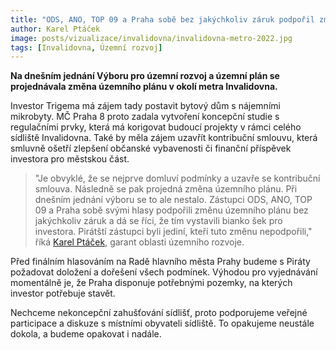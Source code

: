 ```yaml
---
title: "ODS, ANO, TOP 09 a Praha sobě bez jakýchkoliv záruk podpořil změnu územního plánu sídliště Invalidovna. Piráti byli proti!"
author: Karel Ptáček
image: posts/vizualizace/invalidovna/invalidovna-metro-2022.jpg
tags: [Invalidovna, Územní rozvoj]
---
```


**Na dnešním jednání Výboru pro územní rozvoj a územní plán se projednávala změna územního plánu v okolí metra Invalidovna.**

Investor Trigema má zájem tady postavit bytový dům s nájemními mikrobyty. MČ Praha 8 proto zadala vytvoření koncepční studie s regulačními prvky, která má korigovat budoucí projekty v rámci celého sídliště Invalidovna. Také by měla zájem uzavřít kontribuční smlouvu, která smluvně ošetří zlepšení občanské vybavenosti či finanční příspěvek investora pro městskou část.

>"Je obvyklé, že se nejprve domluví podmínky a uzavře se kontribuční smlouva. Následně se pak projedná změna územního plánu. Při dnešním jednání výboru se to ale nestalo. Zástupci ODS, ANO, TOP 09 a Praha sobě svými hlasy podpořili změnu územního plánu bez jakýchkoliv záruk a dá se říci, že tím vystavili bianko šek pro investora. Pirátští zástupci byli jediní, kteří tuto změnu nepodpořili," říká [Karel Ptáček](http://praha8.pirati.cz/lide/karel-ptacek.html), garant oblasti územního rozvoje.

Před finálním hlasováním na Radě hlavního města Prahy budeme s Piráty požadovat doložení a dořešení všech podmínek. Výhodou pro vyjednávání momentálně je, že Praha disponuje potřebnými pozemky, na kterých investor potřebuje stavět.

Nechceme nekoncepční zahušťování sídlišť, proto podporujeme veřejné participace a diskuze s místními obyvateli sídliště. To opakujeme neustále dokola, a budeme opakovat i nadále.